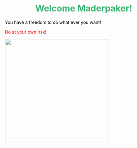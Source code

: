 
<html>
<head>
<title>Page Title</title>
</head>
<body>

<h1 style="color:MediumSeaGreen;"><center>
Welcome Maderpaker! </center></h1>
<p style="color:black;">You have a freedom to do what ever you want!</p>
<p style="color:Red;">Do at your own risk!</p>
<img src="https://www.telegraph.co.uk/content/dam/news/2016/09/01/winter-is-coming-meme_1_trans_NvBQzQNjv4BqpJliwavx4coWFCaEkEsb3kvxIt-lGGWCWqwLa_RXJU8.jpg?imwidth=450 width="500" height="333">


</body>
</html>



